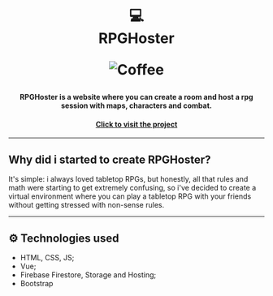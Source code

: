 <h1 align="center">
  💻<br>RPGHoster
  
  ![Coffee](https://img.shields.io/badge/%C3%89%20tudo%20culpa-do%20caf%C3%A9-brown?style=for-the-badge)
</h1>

<h4 align="center">
  RPGHoster is a website where you can create a room and host a rpg session with maps, characters and combat.
</h4>
<h4 align="center"><a href="https://rpghoster.web.app">Click to visit the project</a></h4>

---

## Why did i started to create RPGHoster?

  It's simple: i always loved tabletop RPGs, but honestly, all that rules and math were starting to get extremely confusing, so i've decided to create a virtual environment where you can play a tabletop RPG with your friends without getting stressed with non-sense rules.

---

## ⚙️ Technologies used

- HTML, CSS, JS;
- Vue;
- Firebase Firestore, Storage and Hosting;
- Bootstrap

